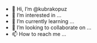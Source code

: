 - 👋 Hi, I’m @kubrakopuz
- 👀 I’m interested in ...
- 🌱 I’m currently learning ...
- 💞️ I’m looking to collaborate on ...
- 📫 How to reach me ...

<!---
kubrakopuz/kubrakopuz is a ✨ special ✨ repository because its `README.md` (this file) appears on your GitHub profile.
You can click the Preview link to take a look at your changes.
--->
